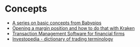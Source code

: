 # Concepts
- [A series on basic concepts from Babypips](https://www.babypips.com/learn/forex/what-is-account-balance)
- [Opening a margin position and how to do that with Kraken](https://support.kraken.com/hc/en-us/articles/203250333-What-is-an-open-position-and-how-is-it-created-)
- [Transaction Management Software for financial firms](http://eclipsesoftware.biz/PositionsAndBalances.html)
- [Investopedia - dictionary of trading terminology](https://www.investopedia.com/terms/o/open-position.asp)
